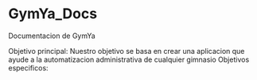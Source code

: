 # GymYa_Docs
Documentacion de GymYa

Objetivo principal: Nuestro objetivo se basa en crear una aplicacion que ayude a la automatizacion administrativa de cualquier gimnasio
Objetivos especificos: 